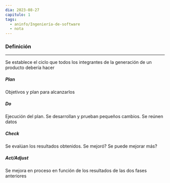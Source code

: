 ```yaml
---
dia: 2023-08-27
capitulo: 1
tags:
  - aninfo/Ingeniería-de-software
  - nota
---
```

### Definición
---
Se establece el ciclo que todos los integrantes de la generación de un producto debería hacer 

##### Plan
Objetivos y plan para alcanzarlos

##### Do
Ejecución del plan. Se desarrollan y prueban pequeños cambios. Se reúnen datos

##### Check
Se evalúan los resultados obtenidos. Se mejoró? Se puede mejorar más?

##### Act/Adjust
Se mejora en proceso en función de los resultados de las dos fases anteriores